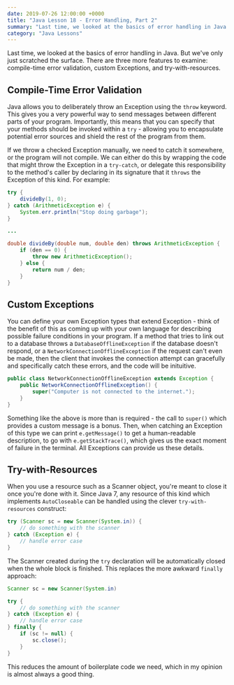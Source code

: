 ```yaml
---
date: 2019-07-26 12:00:00 +0000
title: "Java Lesson 18 - Error Handling, Part 2"
summary: "Last time, we looked at the basics of error handling in Java. But we've only just scratched the surface. There are three more features to examine: compile-time error validation, custom Exceptions, and try-with-resources."
category: "Java Lessons"
---
```


Last time, we looked at the basics of error handling in Java. But we've only just scratched the surface. There are three more features to examine: compile-time error validation, custom Exceptions, and try-with-resources.

## Compile-Time Error Validation

Java allows you to deliberately throw an Exception using the `throw` keyword. This gives you a very powerful way to send messages between different parts of your program. Importantly, this means that you can specify that your methods should be invoked within a `try` - allowing you to encapsulate potential error sources and shield the rest of the program from them.

If we throw a checked Exception manually, we need to catch it somewhere, or the program will not compile. We can either do this by wrapping the code that might throw the Exception in a `try-catch`, or delegate this responsibility to the method's caller by declaring in its signature that it `throws` the Exception of this kind. For example:

```java
try {
    divideBy(1, 0);
} catch (ArithmeticException e) {
    System.err.println("Stop doing garbage");
}

...

double divideBy(double num, double den) throws ArithmeticException {
    if (den == 0) {
        throw new ArithmeticException();
    } else {
        return num / den;
    }
}
```

## Custom Exceptions

You can define your own Exception types that extend Exception - think of the benefit of this as coming up with your own language for describing possible failure conditions in your program. If a method that tries to link out to a database throws a `DatabaseOfflineException` if the database doesn't respond, or a `NetworkConnectionOfflineException` if the request can't even be made, then the client that invokes the connection attempt can gracefully and specifically catch these errors, and the code will be inituitive.

```java
public class NetworkConnectionOfflineException extends Exception {
    public NetworkConnectionOfflineException() {
        super("Computer is not connected to the internet.");
    }
}
```

Something like the above is more than is required - the call to `super()` which provides a custom message is a bonus. Then, when catching an Exception of this type we can print `e.getMessage()` to get a human-readable description, to go with `e.getStackTrace()`, which gives us the exact moment of failure in the terminal. All Exceptions can provide us these details.

## Try-with-Resources

When you use a resource such as a Scanner object, you're meant to close it once you're done with it. Since Java 7, any resource of this kind which implements `AutoCloseable` can be handled using the clever `try-with-resources` construct:

```java
try (Scanner sc = new Scanner(System.in)) {
    // do something with the scanner
} catch (Exception e) {
    // handle error case
}
```

The Scanner created during the `try` declaration will be automatically closed when the whole block is finished. This replaces the more awkward `finally` approach:

```java
Scanner sc = new Scanner(System.in)

try {
    // do something with the scanner
} catch (Exception e) {
    // handle error case
} finally {
    if (sc != null) {
        sc.close();
    }
}
```

This reduces the amount of boilerplate code we need, which in my opinion is almost always a good thing.
